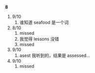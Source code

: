 **8**

1. 9/10
   1. 谁知道 seafood 是一个词
2. 8/10
   1. missed
   2. 我觉得 lessons 没错
   3. missed
3. 9/10
   1. asest 我听到的，结果是 assessed...
4. 9/10
   1. missed
